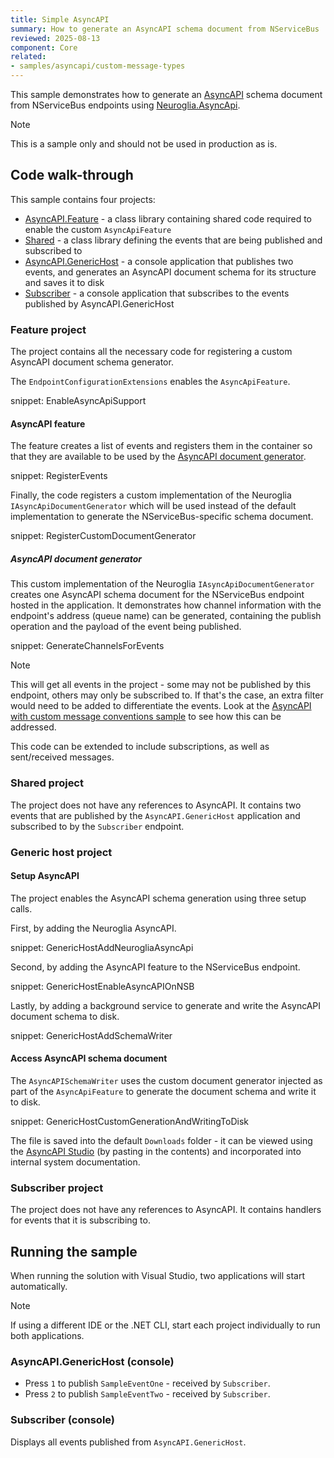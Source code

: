 ```yaml
---
title: Simple AsyncAPI
summary: How to generate an AsyncAPI schema document from NServiceBus
reviewed: 2025-08-13
component: Core
related:
- samples/asyncapi/custom-message-types
---
```


This sample demonstrates how to generate an [AsyncAPI](https://www.asyncapi.com/en) schema document from NServiceBus endpoints using [Neuroglia.AsyncApi](https://github.com/asyncapi/net-sdk).

> [!NOTE]
> This is a sample only and should not be used in production as is.

## Code walk-through

This sample contains four projects:

- [AsyncAPI.Feature](#code-walk-through-feature-project) - a class library containing shared code required to enable the custom `AsyncApiFeature`
- [Shared](#code-walk-through-shared-project) - a class library defining the events that are being published and subscribed to
- [AsyncAPI.GenericHost](#code-walk-through-generic-host-project) - a console application that publishes two events, and generates an AsyncAPI document schema for its structure and saves it to disk
- [Subscriber](#code-walk-through-subscriber-project) - a console application that subscribes to the events published by AsyncAPI.GenericHost

### Feature project

The project contains all the necessary code for registering a custom AsyncAPI document schema generator.

The `EndpointConfigurationExtensions` enables the `AsyncApiFeature`.

snippet: EnableAsyncApiSupport

#### AsyncAPI feature

The feature creates a list of events and registers them in the container so that they are available to be used by the [AsyncAPI document generator](#code-walk-through-feature-project-asyncapi-feature-asyncapi-document-generator).

snippet: RegisterEvents

Finally, the code registers a custom implementation of the Neuroglia `IAsyncApiDocumentGenerator` which will be used instead of the default implementation to generate the NServiceBus-specific schema document.

snippet: RegisterCustomDocumentGenerator

##### AsyncAPI document generator

This custom implementation of the Neuroglia `IAsyncApiDocumentGenerator` creates one AsyncAPI schema document for the NServiceBus endpoint hosted in the application. It demonstrates how channel information with the endpoint's address (queue name) can be generated, containing the publish operation and the payload of the event being published.

snippet: GenerateChannelsForEvents

> [!NOTE]
> This will get all events in the project - some may not be published by this endpoint, others may only be subscribed to. If that's the case, an extra filter would need to be added to differentiate the events.
> Look at the [AsyncAPI with custom message conventions sample](/samples/asyncapi/custom-message-types) to see how this can be addressed.

This code can be extended to include subscriptions, as well as sent/received messages.

### Shared project

The project does not have any references to AsyncAPI. It contains two events that are published by the `AsyncAPI.GenericHost` application and subscribed to by the `Subscriber` endpoint.

### Generic host project

#### Setup AsyncAPI

The project enables the AsyncAPI schema generation using three setup calls.

First, by adding the Neuroglia AsyncAPI.

snippet: GenericHostAddNeurogliaAsyncApi

Second, by adding the AsyncAPI feature to the NServiceBus endpoint.

snippet: GenericHostEnableAsyncAPIOnNSB

Lastly, by adding a background service to generate and write the AsyncAPI document schema to disk.

snippet: GenericHostAddSchemaWriter

#### Access AsyncAPI schema document

The `AsyncAPISchemaWriter` uses the custom document generator injected as part of the `AsyncApiFeature` to generate the document schema and write it to disk.

snippet: GenericHostCustomGenerationAndWritingToDisk

The file is saved into the default `Downloads` folder - it can be viewed using the [AsyncAPI Studio](https://studio.asyncapi.com/) (by pasting in the contents) and incorporated into internal system documentation.

### Subscriber project

The project does not have any references to AsyncAPI. It contains handlers for events that it is subscribing to.

## Running the sample

When running the solution with Visual Studio, two applications will start automatically.

> [!NOTE]
> If using a different IDE or the .NET CLI, start each project individually to run both applications.

### AsyncAPI.GenericHost (console)

- Press `1` to publish `SampleEventOne` - received by `Subscriber`.
- Press `2` to publish `SampleEventTwo` - received by `Subscriber`.

### Subscriber (console)

Displays all events published from `AsyncAPI.GenericHost`.
